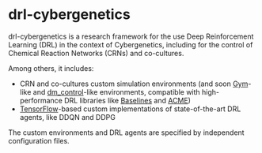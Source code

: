 # drl-cybergenetics

drl-cybergenetics is a research framework for the use Deep Reinforcement Learning (DRL) in the context of Cybergenetics, including for the control of Chemical Reaction Networks (CRNs) and co-cultures.

Among others, it includes:
- CRN and co-cultures custom simulation environments (and soon [Gym](https://github.com/openai/gym)-like and [dm_control](https://github.com/deepmind/dm_control)-like environments, compatible with high-performance DRL libraries like [Baselines](https://github.com/openai/baselines) and [ACME](https://github.com/deepmind/acme))
- [TensorFlow](https://github.com/tensorflow/tensorflow)-based custom implementations of state-of-the-art DRL agents, like DDQN and DDPG 

The custom environments and DRL agents are specified by independent configuration files.

